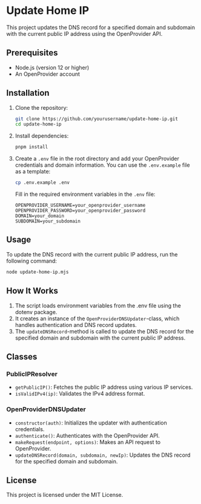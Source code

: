 # Update Home IP

This project updates the DNS record for a specified domain and subdomain with the current public IP address using the OpenProvider API.

## Prerequisites

- Node.js (version 12 or higher)
- An OpenProvider account

## Installation

1. Clone the repository:

    ```sh
    git clone https://github.com/yourusername/update-home-ip.git
    cd update-home-ip
    ```

2. Install dependencies:

    ```sh
    pnpm install
    ```

3. Create a `.env` file in the root directory and add your OpenProvider credentials and domain information. You can use the `.env.example` file as a template:

    ```sh
    cp .env.example .env
    ```

    Fill in the required environment variables in the `.env` file:

    ```dotenv
    OPENPROVIDER_USERNAME=your_openprovider_username
    OPENPROVIDER_PASSWORD=your_openprovider_password
    DOMAIN=your_domain
    SUBDOMAIN=your_subdomain
    ```

## Usage

To update the DNS record with the current public IP address, run the following command:

```sh
node update-home-ip.mjs
```

## How It Works

1. The script loads environment variables from the .env file using the dotenv package.
2. It creates an instance of the `OpenProviderDNSUpdater`-class, which handles authentication and DNS record updates.
3. The `updateDNSRecord`-method is called to update the DNS record for the specified domain and subdomain with the current public IP address.

## Classes

### PublicIPResolver

- `getPublicIP()`: Fetches the public IP address using various IP services.
- `isValidIPv4(ip)`: Validates the IPv4 address format.

### OpenProviderDNSUpdater

- `constructor(auth)`: Initializes the updater with authentication credentials.
- `authenticate()`: Authenticates with the OpenProvider API.
- `makeRequest(endpoint, options)`: Makes an API request to OpenProvider.
- `updateDNSRecord(domain, subdomain, newIp)`: Updates the DNS record for the specified domain and subdomain.

## License

This project is licensed under the MIT License.
